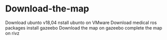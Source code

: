 # Download-the-map
Download ubunto v18,04
nstall ubunto on VMware
Download medical ros packages 
install gazeebo
 Download the map on gazeebo
 complete the map on rivz
